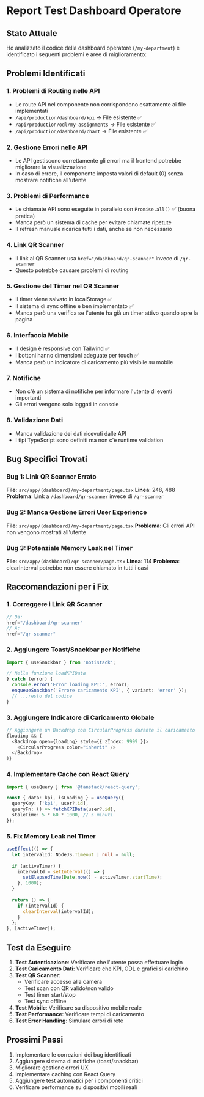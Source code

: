 # Report Test Dashboard Operatore

## Stato Attuale

Ho analizzato il codice della dashboard operatore (`/my-department`) e identificato i seguenti problemi e aree di miglioramento:

## Problemi Identificati

### 1. **Problemi di Routing nelle API**
- Le route API nel componente non corrispondono esattamente ai file implementati
- `/api/production/dashboard/kpi` → File esistente ✅
- `/api/production/odl/my-assignments` → File esistente ✅
- `/api/production/dashboard/chart` → File esistente ✅

### 2. **Gestione Errori nelle API**
- Le API gestiscono correttamente gli errori ma il frontend potrebbe migliorare la visualizzazione
- In caso di errore, il componente imposta valori di default (0) senza mostrare notifiche all'utente

### 3. **Problemi di Performance**
- Le chiamate API sono eseguite in parallelo con `Promise.all()` ✅ (buona pratica)
- Manca però un sistema di cache per evitare chiamate ripetute
- Il refresh manuale ricarica tutti i dati, anche se non necessario

### 4. **Link QR Scanner**
- Il link al QR Scanner usa `href="/dashboard/qr-scanner"` invece di `/qr-scanner`
- Questo potrebbe causare problemi di routing

### 5. **Gestione del Timer nel QR Scanner**
- Il timer viene salvato in localStorage ✅
- Il sistema di sync offline è ben implementato ✅
- Manca però una verifica se l'utente ha già un timer attivo quando apre la pagina

### 6. **Interfaccia Mobile**
- Il design è responsive con Tailwind ✅
- I bottoni hanno dimensioni adeguate per touch ✅
- Manca però un indicatore di caricamento più visibile su mobile

### 7. **Notifiche**
- Non c'è un sistema di notifiche per informare l'utente di eventi importanti
- Gli errori vengono solo loggati in console

### 8. **Validazione Dati**
- Manca validazione dei dati ricevuti dalle API
- I tipi TypeScript sono definiti ma non c'è runtime validation

## Bug Specifici Trovati

### Bug 1: Link QR Scanner Errato
**File**: `src/app/(dashboard)/my-department/page.tsx`
**Linea**: 248, 488
**Problema**: Link a `/dashboard/qr-scanner` invece di `/qr-scanner`

### Bug 2: Manca Gestione Errori User Experience
**File**: `src/app/(dashboard)/my-department/page.tsx`
**Problema**: Gli errori API non vengono mostrati all'utente

### Bug 3: Potenziale Memory Leak nel Timer
**File**: `src/app/(dashboard)/qr-scanner/page.tsx`
**Linea**: 114
**Problema**: clearInterval potrebbe non essere chiamato in tutti i casi

## Raccomandazioni per i Fix

### 1. Correggere i Link QR Scanner
```typescript
// Da:
href="/dashboard/qr-scanner"
// A:
href="/qr-scanner"
```

### 2. Aggiungere Toast/Snackbar per Notifiche
```typescript
import { useSnackbar } from 'notistack';

// Nella funzione loadKPIData
} catch (error) {
  console.error('Error loading KPI:', error);
  enqueueSnackbar('Errore caricamento KPI', { variant: 'error' });
  // ...resto del codice
}
```

### 3. Aggiungere Indicatore di Caricamento Globale
```typescript
// Aggiungere un Backdrop con CircularProgress durante il caricamento
{loading && (
  <Backdrop open={loading} style={{ zIndex: 9999 }}>
    <CircularProgress color="inherit" />
  </Backdrop>
)}
```

### 4. Implementare Cache con React Query
```typescript
import { useQuery } from '@tanstack/react-query';

const { data: kpi, isLoading } = useQuery({
  queryKey: ['kpi', user?.id],
  queryFn: () => fetchKPIData(user?.id),
  staleTime: 5 * 60 * 1000, // 5 minuti
});
```

### 5. Fix Memory Leak nel Timer
```typescript
useEffect(() => {
  let intervalId: NodeJS.Timeout | null = null;
  
  if (activeTimer) {
    intervalId = setInterval(() => {
      setElapsedTime(Date.now() - activeTimer.startTime);
    }, 1000);
  }
  
  return () => {
    if (intervalId) {
      clearInterval(intervalId);
    }
  };
}, [activeTimer]);
```

## Test da Eseguire

1. **Test Autenticazione**: Verificare che l'utente possa effettuare login
2. **Test Caricamento Dati**: Verificare che KPI, ODL e grafici si carichino
3. **Test QR Scanner**: 
   - Verificare accesso alla camera
   - Test scan con QR valido/non valido
   - Test timer start/stop
   - Test sync offline
4. **Test Mobile**: Verificare su dispositivo mobile reale
5. **Test Performance**: Verificare tempi di caricamento
6. **Test Error Handling**: Simulare errori di rete

## Prossimi Passi

1. Implementare le correzioni dei bug identificati
2. Aggiungere sistema di notifiche (toast/snackbar)
3. Migliorare gestione errori UX
4. Implementare caching con React Query
5. Aggiungere test automatici per i componenti critici
6. Verificare performance su dispositivi mobili reali